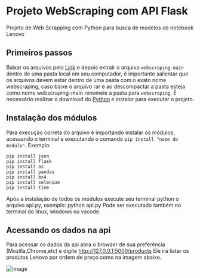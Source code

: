 # Projeto WebScraping com API Flask

Projeto de Web Scrapping com Python para busca de modelos de notebook Lenovo

## Primeiros passos

Baixar os arquivos pelo [Link](https://github.com/gabrielsuper/webscraping/archive/refs/heads/main.zip) e depois extrair o arquivo ```webscraping-main``` dentro de uma pasta local em seu computador, é importante salientar que os arquivos devem estar dentro de uma pasta com o exato nome webscraping, caso baixe o arquivo rar e ao descompactar a pasta esteja como nome webscraping-main renomeie a pasta para ```webscraping```. É necessário realizar o download do [Python](https://www.python.org/) e instalar para executar o projeto.

## Instalação dos módulos

Para execução correta do arquivo é importando instalar os módulos, acessando o terminal e executando o comando ```pip install "nome do modulo"```.
Exemplo:
```
pip install json
pip install flask
pip install os
pip install pandas
pip install bs4
pip install selenium
pip install time
```
Após a instalação de todos os módulos execute seu terminal python o arquivo api.py, exemplo: python api.py
Pode ser executado também no terminal do linux, windows ou vscode.

## Acessando os dados na api

Para acessar os dados da api abra o browser de sua preferência (Mozilla,Chrome,etc) e digite http://127.0.0.1:5000/products
Ele irá listar os produtos Lenovo por ordem de preço como na imagem abaixo.

![image](https://user-images.githubusercontent.com/79488507/139363245-81de49ff-c7c5-412e-98b2-9fd824ecf4e0.png)
